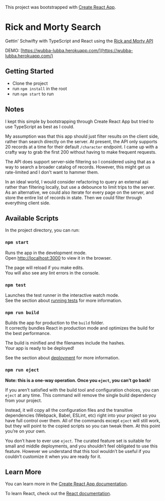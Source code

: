 This project was bootstrapped with [Create React App](https://github.com/facebook/create-react-app).

# Rick and Morty Search
Gettin' Schwifty with TypeScript and React using the [Rick and Morty API](https://rickandmortyapi.com/)

DEMO: [https://wubba-lubba.herokuapp.com/](https://wubba-lubba.herokuapp.com/)

## Getting Started

* Clone the project
* run `npm install` in the root
* run `npm start` to run

## Notes

I kept this simple by bootstrapping through Create React App but tried to use TypeScript as best as I could.

My assumption was that this app should just filter results on the client side, rather than search directly on the server. At present, the API only supports 20 records at a time for their default `/character` endpoint. I came up with a crafty way to grab the first 200 without having to make frequent requests.

The API does support server-side filtering so I considered using that as a way to search a broader catalog of records. However, this might get us rate-limited and I don't want to hammer them.

In an ideal world, I would consider refactoring to query an external api rather than filtering locally, but use a debounce to limit trips to the server. As an alternative, we could also iterate for every page on the server, and store the entire list of records in state. Then we could filter through everything client side.

## Available Scripts

In the project directory, you can run:

### `npm start`

Runs the app in the development mode.<br>
Open [http://localhost:3000](http://localhost:3000) to view it in the browser.

The page will reload if you make edits.<br>
You will also see any lint errors in the console.

### `npm test`

Launches the test runner in the interactive watch mode.<br>
See the section about [running tests](https://facebook.github.io/create-react-app/docs/running-tests) for more information.

### `npm run build`

Builds the app for production to the `build` folder.<br>
It correctly bundles React in production mode and optimizes the build for the best performance.

The build is minified and the filenames include the hashes.<br>
Your app is ready to be deployed!

See the section about [deployment](https://facebook.github.io/create-react-app/docs/deployment) for more information.

### `npm run eject`

**Note: this is a one-way operation. Once you `eject`, you can’t go back!**

If you aren’t satisfied with the build tool and configuration choices, you can `eject` at any time. This command will remove the single build dependency from your project.

Instead, it will copy all the configuration files and the transitive dependencies (Webpack, Babel, ESLint, etc) right into your project so you have full control over them. All of the commands except `eject` will still work, but they will point to the copied scripts so you can tweak them. At this point you’re on your own.

You don’t have to ever use `eject`. The curated feature set is suitable for small and middle deployments, and you shouldn’t feel obligated to use this feature. However we understand that this tool wouldn’t be useful if you couldn’t customize it when you are ready for it.

## Learn More

You can learn more in the [Create React App documentation](https://facebook.github.io/create-react-app/docs/getting-started).

To learn React, check out the [React documentation](https://reactjs.org/).
